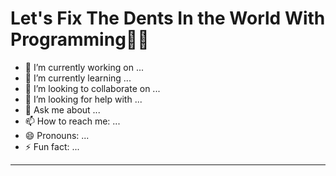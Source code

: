 <h1>Let's Fix The Dents In the World With Programming🐱‍🏍</h1>
<ul>
<li> 🔭 I’m currently working on ...</li>
<li> 🌱 I’m currently learning ...</li>
<li> 👯 I’m looking to collaborate on ...</li>
<li> 🤔 I’m looking for help with ...</li>
<li> 💬 Ask me about ...</li>
<li> 📫 How to reach me: ...</li>
<li> 😄 Pronouns: ...</li>
<li> ⚡ Fun fact: ...</li>
</ul>
<hr>
<!--
**GURURAJ8/GURURAJ8** is a ✨ _special_ ✨ repository because its `README.md` (this file) appears on your GitHub profile.

Here are some ideas to get you started:
-->

